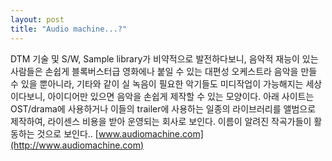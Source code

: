 ```yaml
---
layout: post
title: "Audio machine...?"
---
```


DTM 기술 및 S/W, Sample library가 비약적으로 발전하다보니, 음악적 재능이 있는 사람들은 손쉽게 블록버스터급 영화에나 붙일 수 있는 대편성 오케스트라 음악을 만들 수 있을 뿐아니라, 기타와 같이 실 녹음이 필요한 악기들도 미디작업이 가능해지는 세상이다보니, 아이디어만 있으면 음악을 손쉽게 제작할 수 있는 모양이다.
아래 사이트는 OST/drama에 사용하거나 이들의 trailer에 사용하는 일종의 라이브러리를 앨범으로 제작하여, 라이센스 비용을 받아 운영되는 회사로 보인다. 이름이 알려진 작곡가들이 활동하는 것으로 보인다..
[www.audiomachine.com](http://www.audiomachine.com)



